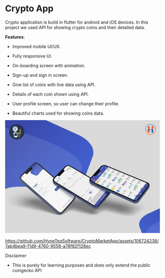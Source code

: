 # Crypto App

Crypto application is build in flutter for android and iOS devices. In this project we used API for showing crypto coins and their detailed data.

**Features**:

- Improved mobile UI/UX.

- Fully responsive UI.

- On-boarding screen with animation.

- Sign-up and sign in screen.

- Give list of coins with live data using API.

- Details of each coin shown using API.

- User profile screen, so user can change their profile.

- Beautiful charts used for showing coins data.

![Preview](./crypto_app.png)

https://github.com/HypeTeqSoftware/CryptoMarketApp/assets/106724238/7ab4bea9-f1d9-4760-9558-a78f82f128ec


Disclaimer
- This is purely for learning purposes and does only extend the public coingecko API

